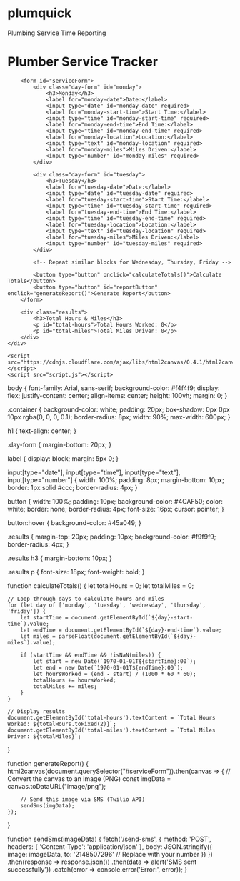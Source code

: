 # plumquick
Plumbing Service Time Reporting
<!DOCTYPE html>
<html lang="en">
<head>
    <meta charset="UTF-8">
    <meta name="viewport" content="width=device-width, initial-scale=1.0">
    <title>Plumber Service Tracker</title>
    <link rel="stylesheet" href="styles.css">
</head>
<body>
    <div class="container">
        <h1>Plumber Service Tracker</h1>
        
        <form id="serviceForm">
            <div class="day-form" id="monday">
                <h3>Monday</h3>
                <label for="monday-date">Date:</label>
                <input type="date" id="monday-date" required>
                <label for="monday-start-time">Start Time:</label>
                <input type="time" id="monday-start-time" required>
                <label for="monday-end-time">End Time:</label>
                <input type="time" id="monday-end-time" required>
                <label for="monday-location">Location:</label>
                <input type="text" id="monday-location" required>
                <label for="monday-miles">Miles Driven:</label>
                <input type="number" id="monday-miles" required>
            </div>
            
            <div class="day-form" id="tuesday">
                <h3>Tuesday</h3>
                <label for="tuesday-date">Date:</label>
                <input type="date" id="tuesday-date" required>
                <label for="tuesday-start-time">Start Time:</label>
                <input type="time" id="tuesday-start-time" required>
                <label for="tuesday-end-time">End Time:</label>
                <input type="time" id="tuesday-end-time" required>
                <label for="tuesday-location">Location:</label>
                <input type="text" id="tuesday-location" required>
                <label for="tuesday-miles">Miles Driven:</label>
                <input type="number" id="tuesday-miles" required>
            </div>

            <!-- Repeat similar blocks for Wednesday, Thursday, Friday -->

            <button type="button" onclick="calculateTotals()">Calculate Totals</button>
            <button type="button" id="reportButton" onclick="generateReport()">Generate Report</button>
        </form>

        <div class="results">
            <h3>Total Hours & Miles</h3>
            <p id="total-hours">Total Hours Worked: 0</p>
            <p id="total-miles">Total Miles Driven: 0</p>
        </div>
    </div>

    <script src="https://cdnjs.cloudflare.com/ajax/libs/html2canvas/0.4.1/html2canvas.min.js"></script>
    <script src="script.js"></script>
</body>
</html>



body {
    font-family: Arial, sans-serif;
    background-color: #f4f4f9;
    display: flex;
    justify-content: center;
    align-items: center;
    height: 100vh;
    margin: 0;
}

.container {
    background-color: white;
    padding: 20px;
    box-shadow: 0px 0px 10px rgba(0, 0, 0, 0.1);
    border-radius: 8px;
    width: 90%;
    max-width: 600px;
}

h1 {
    text-align: center;
}

.day-form {
    margin-bottom: 20px;
}

label {
    display: block;
    margin: 5px 0;
}

input[type="date"], input[type="time"], input[type="text"], input[type="number"] {
    width: 100%;
    padding: 8px;
    margin-bottom: 10px;
    border: 1px solid #ccc;
    border-radius: 4px;
}

button {
    width: 100%;
    padding: 10px;
    background-color: #4CAF50;
    color: white;
    border: none;
    border-radius: 4px;
    font-size: 16px;
    cursor: pointer;
}

button:hover {
    background-color: #45a049;
}

.results {
    margin-top: 20px;
    padding: 10px;
    background-color: #f9f9f9;
    border-radius: 4px;
}

.results h3 {
    margin-bottom: 10px;
}

.results p {
    font-size: 18px;
    font-weight: bold;
}



function calculateTotals() {
    let totalHours = 0;
    let totalMiles = 0;

    // Loop through days to calculate hours and miles
    for (let day of ['monday', 'tuesday', 'wednesday', 'thursday', 'friday']) {
        let startTime = document.getElementById(`${day}-start-time`).value;
        let endTime = document.getElementById(`${day}-end-time`).value;
        let miles = parseFloat(document.getElementById(`${day}-miles`).value);

        if (startTime && endTime && !isNaN(miles)) {
            let start = new Date(`1970-01-01T${startTime}:00`);
            let end = new Date(`1970-01-01T${endTime}:00`);
            let hoursWorked = (end - start) / (1000 * 60 * 60);
            totalHours += hoursWorked;
            totalMiles += miles;
        }
    }

    // Display results
    document.getElementById('total-hours').textContent = `Total Hours Worked: ${totalHours.toFixed(2)}`;
    document.getElementById('total-miles').textContent = `Total Miles Driven: ${totalMiles}`;
}

function generateReport() {
    html2canvas(document.querySelector("#serviceForm")).then(canvas => {
        // Convert the canvas to an image (PNG)
        const imgData = canvas.toDataURL("image/png");

        // Send this image via SMS (Twilio API)
        sendSms(imgData);
    });
}

function sendSms(imageData) {
    fetch('/send-sms', {
        method: 'POST',
        headers: {
            'Content-Type': 'application/json'
        },
        body: JSON.stringify({
            image: imageData,
            to: '2148507296' // Replace with your number
        })
    })
    .then(response => response.json())
    .then(data => alert('SMS sent successfully'))
    .catch(error => console.error('Error:', error));
}
